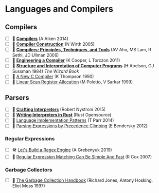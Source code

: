 # Languages and Compilers

## Compilers

- [ ] 🎥 [**Compilers**](https://lagunita.stanford.edu/courses/Engineering/Compilers/Fall2014/about) (A Aiken 2014)
- [ ] 📖 [**Compiler Construction**](https://c9x.me/compile/bib/wirthcc.pdf) (N Wirth 2005)
- [ ] 📖 [**Compilers: Principles, Techniques, and Tools**](https://suif.stanford.edu/dragonbook/) (AV Aho, MS Lam, R Sethi, JD Ullman 2006)
- [ ] 📖 [**Engineering a Compiler**](https://www.elsevier.com/books/engineering-a-compiler/cooper/978-0-12-088478-0) (K Cooper, L Torczon 2011)
- [ ] 📖 [**Structure and Interpretation of Computer Programs**](https://mitpress.mit.edu/sites/default/files/sicp/index.html) (H Abelson, GJ Sussman 1984) _The Wizard Book_
- [ ] 📄 [A New C Compiler](https://c9x.me/compile/bib/new-c.pdf) (K Thompson 1990)
- [ ] 📄 [Linear Scan Register Allocation](https://c9x.me/compile/bib/linearscan.pdf)  (M Poletto, V Sarkar 1999)

## Parsers

- [ ] 📖 [**Crafting Interpreters**](http://craftinginterpreters.com/) (Robert Nystrom 2015)
- [ ] 📖 [**Writing Interpreters in Rust**](https://rust-hosted-langs.github.io/book/) (Rust Opensource)
- [ ] 📖 [Language Implementation Patterns](https://pragprog.com/book/tpdsl/language-implementation-patterns) (T Parr 2014)
- [ ] 💬 [Parsing Expressions by Precedence Climbing](https://eli.thegreenplace.net/2012/08/02/parsing-expressions-by-precedence-climbing) (E Bendersky 2012)

### Regular Expressions

- [ ] 🛠 [Let's Build a Regex Engine](https://kean.blog/post/lets-build-regex) (A Grebenyuk 2019)
- [ ] 📄 [Regular Expression Matching Can Be Simple And Fast](https://swtch.com/~rsc/regexp/regexp1.html) (R Cox 2007)

### Garbage Collectors

- [ ] 📄 [The Garbage Collection Handbook](http://gchandbook.org/) (Richard Jones, Antony Hosking, Eliot Moss 1997)
